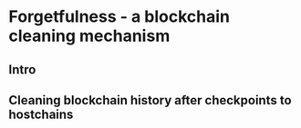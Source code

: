 # Forgetfulness - a blockchain cleaning mechanism

## Intro

## Cleaning blockchain history after checkpoints to hostchains
